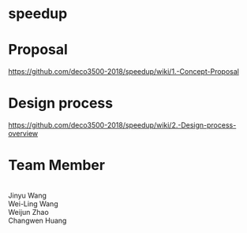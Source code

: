# speedup
# Proposal 
https://github.com/deco3500-2018/speedup/wiki/1.-Concept-Proposal

# Design process
https://github.com/deco3500-2018/speedup/wiki/2.-Design-process-overview

# Team Member
<br/>Jinyu Wang
<br/>Wei-Ling Wang
<br/>Weijun Zhao
<br/>Changwen Huang
